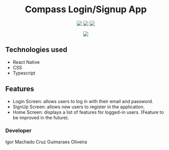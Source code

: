 <h1 align="center">Compass Login/Signup App</h1>

<p align="center">
  <img src="https://img.shields.io/badge/react_native-v0.64-blue" />
  <img src="https://img.shields.io/badge/typescript-v4.4.4-blue" />
  <img src="https://img.shields.io/badge/css-v3.0-red" />
</p>

<p align="center">
  <img src="https://img.shields.io/badge/platform-android%20%7C%20ios-lightgrey" />
</p>

<h2>Technologies used</h2>

<ul>
  <li>React Native</li>
  <li>CSS</li>
  <li>Typescript</li>
</ul>

<h2>Features</h2>

<ul>
  <li>Login Screen: allows users to log in with their email and password.</li>
  <li>SignUp Screen: allows new users to register in the application.</li>
  <li>Home Screen: displays a list of features for logged-in users. (Feature to be improved in the future).</li>
</ul>

<h3>Developer</h3>
<p>Igor Machado Cruz Guimaraes Oliveira</p>